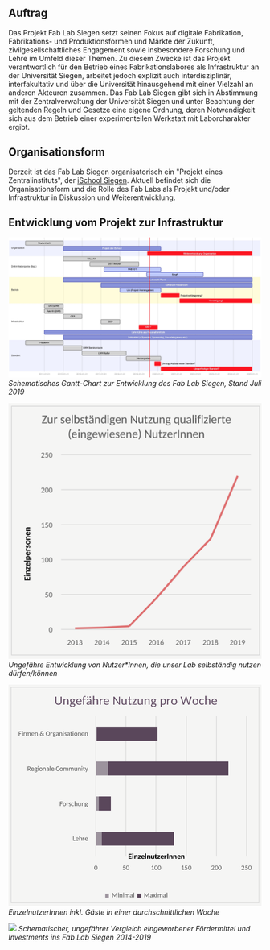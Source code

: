 ## Auftrag

Das Projekt Fab Lab Siegen setzt seinen Fokus auf digitale Fabrikation, Fabrikations- und Produktionsformen und Märkte der Zukunft, zivilgesellschaftliches Engagement sowie insbesondere Forschung und Lehre im Umfeld dieser Themen. Zu diesem Zwecke ist das Projekt verantwortlich für den Betrieb eines Fabrikationslabores als Infrastruktur an der Universität Siegen, arbeitet jedoch explizit auch interdisziplinär, interfakultativ und über die Universität hinausgehend mit einer Vielzahl an anderen Akteuren zusammen. Das Fab Lab Siegen gibt sich in Abstimmung mit der Zentralverwaltung der Universität Siegen und unter Beachtung der geltenden Regeln und Gesetze eine eigene Ordnung, deren Notwendigkeit sich aus dem Betrieb einer experimentellen Werkstatt mit Laborcharakter ergibt.

## Organisationsform 

Derzeit ist das Fab Lab Siegen organisatorisch ein "Projekt eines Zentralinstituts", der [iSchool Siegen](https://ischool-siegen.de). Aktuell befindet sich die Organisationsform und die Rolle des Fab Labs als Projekt und/oder Infrastruktur in Diskussion und Weiterentwicklung. 

## Entwicklung vom Projekt zur Infrastruktur

![](images/projektverlauf.jpg)
*Schematisches Gantt-Chart zur Entwicklung des Fab Lab Siegen, Stand Juli 2019*

![](images/nutzerzahlen.jpg)
*Ungefähre Entwicklung von Nutzer\*Innen, die unser Lab selbständig nutzen dürfen/können* 

![](images/nutzerzahlen2.jpg)
*EinzelnutzerInnen inkl. Gäste in einer durchschnittlichen Woche*

![](images/drittmittel.jpg)
*Schematischer, ungefährer Vergleich eingeworbener Fördermittel und Investments ins Fab Lab Siegen 2014-2019*